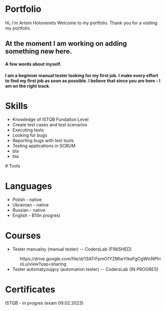 # Portfolio
Hi, i'm Artem Holovenets
Welcome to my portfolio. Thank you for a visiting my portfolio. 

## At the moment I am working on adding something new here.

#### A few words about myself. 
#### I am a beginner manual tester looking for my first job. I make every effort to find my first job as soon as possible. I believe that since you are here - I am on the right track.

# Skills
 <ul>
  <li>Knowledge of ISTQB Fundation Level </li>
  <li>Create test cases and test scenarios</li>
  <li>Executing tests</li>
  <li>Looking for bugs</li>
  <li>Reporting bugs with test tools</li>
  <li>Testing applications in SCRUM </li>
  <li>bla </li>
  <li>bla </li>
</ul>
# Tools

# Languages
<ul>
  <li>Polish - native</li>
  <li>Ukrainian - native</li>
  <li>Russian - native</li>
  <li>English - B1(In progres)</li>
</ul>

# Courses
<ul>
  <li>Tester manualny (manual tester) -- CodersLab (FINISHED)</li> 
    <ol>https://drive.google.com/file/d/13ATrFpmO1YZMlwYIkeFgCgWlcNPInoLu/view?usp=sharing</ol>
  <li>Tester automatyzujący (automation tester) -- CodersLab (IN PROGRES)</li> 
</ul>

# Certificates
ISTQB - in progres (exam 09.02.2023)
